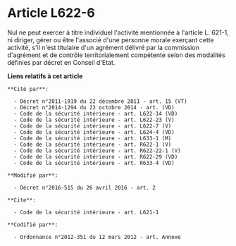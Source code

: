 # Article L622-6

Nul ne peut exercer à titre individuel l'activité mentionnée à l'article L. 621-1, ni diriger, gérer ou être l'associé d'une
personne morale exerçant cette activité, s'il n'est titulaire d'un agrément délivré par la       commission d'agrément et de
contrôle territorialement compétente selon des modalités définies par décret en Conseil d'Etat.

**Liens relatifs à cet article**

	**Cité par**:

	  - Décret n°2011-1919 du 22 décembre 2011 - art. 15 (VT)
	  - Décret n°2014-1294 du 23 octobre 2014 - art. (VD)
	  - Code de la sécurité intérieure - art. L622-14 (VD)
	  - Code de la sécurité intérieure - art. L622-23 (V)
	  - Code de la sécurité intérieure - art. L622-7 (V)
	  - Code de la sécurité intérieure - art. L624-4 (VD)
	  - Code de la sécurité intérieure - art. L633-1 (M)
	  - Code de la sécurité intérieure - art. R622-1 (V)
	  - Code de la sécurité intérieure - art. R622-22-1 (V)
	  - Code de la sécurité intérieure - art. R622-29 (VD)
	  - Code de la sécurité intérieure - art. R633-4 (VD)

	**Modifié par**:

	  - Décret n°2016-515 du 26 avril 2016 - art. 2

	**Cite**:

	  - Code de la sécurité intérieure - art. L621-1

	**Codifié par**:

	  - Ordonnance n°2012-351 du 12 mars 2012 - art. Annexe
